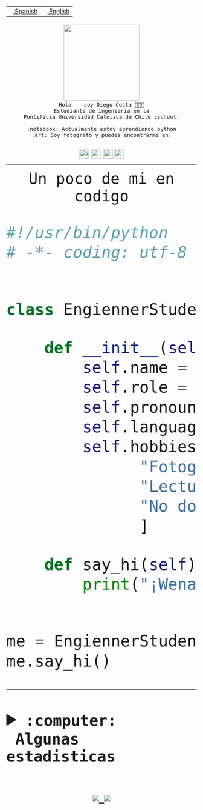 <table border="0"  align="right">
 <tr><td><a href="README.md"><img src="https://upload.wikimedia.org/wikipedia/commons/thumb/8/89/Bandera_de_Espa%C3%B1a.svg/1200px-Bandera_de_Espa%C3%B1a.svg.png" height="10"> Spanish</a></td>
 <td><a href="README.en.md"><img src="https://upload.wikimedia.org/wikipedia/commons/a/a4/Flag_of_the_United_States.svg" height="10"> English</a></td></tr>
</table><br><br><br>


<p align="center">
  <img src="https://github.com/diegocostares/diegocostares/blob/main/Images/aaa2.gif?raw=true" width="200px">
  <br><samp>
    Hola <img src="https://media.giphy.com/media/hvRJCLFzcasrR4ia7z/giphy.gif" width="16px"> soy Diego Costa 👨🏻‍💻<br>
    Estudiante de ingeniería en la <br>
    Pontificia Universidad Católica de Chile :school:<br>
  <br>
    :notebook: Actualmente estoy aprendiendo python <br>
    :art: Soy fotografo y puedes encontrarme en: <br>
  <br></samp>
  
</p>

<p align="center">
   <a href="https://instagram.com/diegocosta_no" target="blank">
    <img 
    align="center" src="https://cdn.jsdelivr.net/npm/simple-icons@3.0.1/icons/instagram.svg" alt="instagram" height="25px" width="25px" />
  </a>
  <a style="border: 3px solid; color: white;"href="https://t.me/diegocosta_no" target="blank">
  <img
  align="center" alt="Telegram" width="25px" src="https://icons-for-free.com/iconfiles/png/512/Telegram-1324888767380505522.png" />
</a>
<a href="https://api.whatsapp.com/send?phone=56971897835&text=Hola!" target="blank">
  <img
  align="center" alt="wtsp" width="25px" src="https://img.icons8.com/pastel-glyph/2x/whatsapp--v2.png" />
</a>
<a href="https://www.linkedin.com/in/diego-costa-786249213/" target="blank">
  <img
  align="center" alt="wtsp" width="25px" src="https://img.icons8.com/metro/452/linkedin.png" />
</a>

  </a>
</p>

---


<p align="center"><font size="25"><samp>Un poco de mi en codigo</samp></front></p>


```python
#!/usr/bin/python
# -*- coding: utf-8 -*-


class EngiennerStudent:

    def __init__(self):
        self.name = "Diego Costa"
        self.role = "Estudiante"
        self.pronouns = "he/him"
        self.language_spoken = ["es_CL", "en_US"]
        self.hobbies = [
              "Fotografia",
              "Lectura",
              "No dormir",
              ]

    def say_hi(self):
        print("¡Wena mundo!")


me = EngiennerStudent()
me.say_hi()
```
---
<details>
  <summary><b><samp>:computer: &nbsp;Algunas estadisticas</samp></b></summary>
  <br/></p>

<!--START_SECTION:waka-->
![Code Time](http://img.shields.io/badge/Code%20Time-407%20hrs%2028%20mins-blue)

**Soy nocturno 🦉** 

```text
🌞 Mañana     5 commits      ░░░░░░░░░░░░░░░░░░░░░░░░░   2.21% 
🌆 Día        89 commits     █████████░░░░░░░░░░░░░░░░   39.38% 
🌃 Tarde      57 commits     ██████░░░░░░░░░░░░░░░░░░░   25.22% 
🌙 Noche      75 commits     ████████░░░░░░░░░░░░░░░░░   33.19%

```
📅 **Soy más productivo los Miércoles** 

```text
Lunes        18 commits     ██░░░░░░░░░░░░░░░░░░░░░░░   7.96% 
Martes       24 commits     ██░░░░░░░░░░░░░░░░░░░░░░░   10.62% 
Miércoles    86 commits     █████████░░░░░░░░░░░░░░░░   38.05% 
Jueves       23 commits     ██░░░░░░░░░░░░░░░░░░░░░░░   10.18% 
Viernes      9 commits      █░░░░░░░░░░░░░░░░░░░░░░░░   3.98% 
Sábado       25 commits     ██░░░░░░░░░░░░░░░░░░░░░░░   11.06% 
Domingo      41 commits     ████░░░░░░░░░░░░░░░░░░░░░   18.14%

```


📊 **Esta semana me dediqué a** 

```text
🐱‍💻 Proyectos: 
T1                       12 hrs 59 mins      ███████████░░░░░░░░░░░░░░   44.87% 
G74_BDD                  7 hrs 28 mins       ██████░░░░░░░░░░░░░░░░░░░   25.83% 
SHAREGO-G54              4 hrs 57 mins       ████░░░░░░░░░░░░░░░░░░░░░   17.13% 
T1-2020-2-DquezadaO      1 hr 9 mins         █░░░░░░░░░░░░░░░░░░░░░░░░   4.0% 
plantilla one page para f35 mins             ░░░░░░░░░░░░░░░░░░░░░░░░░   2.06%

```


 Last Updated on 30/04/2022 08:28:37 UTC
<!--END_SECTION:waka-->
  
  

 <p align="center"> <img src="https://github-readme-stats.vercel.app/api?username=diegocostares&show_icons=true&theme=ayu-mirage" alt="abhisheknaiidu" /></p>
 
</details>

<p align=center>
  <a href="https://github.com/diegocostares">
    <img src="https://badges.pufler.dev/visits/diegocostares/diegocostares?style=flat-square&color=black&logo=github">
  </a>
  <a href="https://github.com/diegocostares?tab=repositories">
    <img src="https://badges.pufler.dev/repos/diegocostares?style=flat-square&color=black&logo=github">
  </a>
</p>
